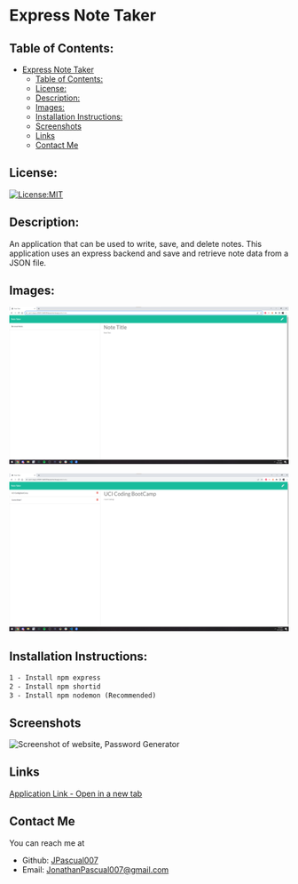 # Express Note Taker

## Table of Contents: 
- [Express Note Taker](#express-note-taker)
  - [Table of Contents:](#table-of-contents)
  - [License:](#license)
  - [Description:](#description)
  - [Images:](#images)
  - [Installation Instructions:](#installation-instructions)
  - [Screenshots](#screenshots)
  - [Links](#links)
  - [Contact Me](#contact-me)

## License:
[![License:MIT](https://img.shields.io/badge/License-MIT-yellow.svg)](https://opensource.org/licenses/MIT)

## Description:
An application that can be used to write, save, and delete notes. This application uses an express backend and save and retrieve note data from a JSON file.

## Images:
![Project Screenshot](./public/assets/Express%20Note%20Taking.png)

![Project Screenshot](./public/assets/Express%20Note%20Taking%20Demo.png)

## Installation Instructions: 
```
1 - Install npm express
2 - Install npm shortid
3 - Install npm nodemon (Recommended)
```

## Screenshots
<img src="./assets/Password Generator Screenshot.png" alt="Screenshot of website, Password Generator"/>

## Links
[Application Link - Open in a new tab](https://jpascual007.githu???????????b.io/EDX-homework03/)

## Contact Me
You can reach me at
- Github: [JPascual007](https://github.com/JPascual007)
- Email: [JonathanPascual007@gmail.com](mailto:JonathanPascual007@gmail.com)